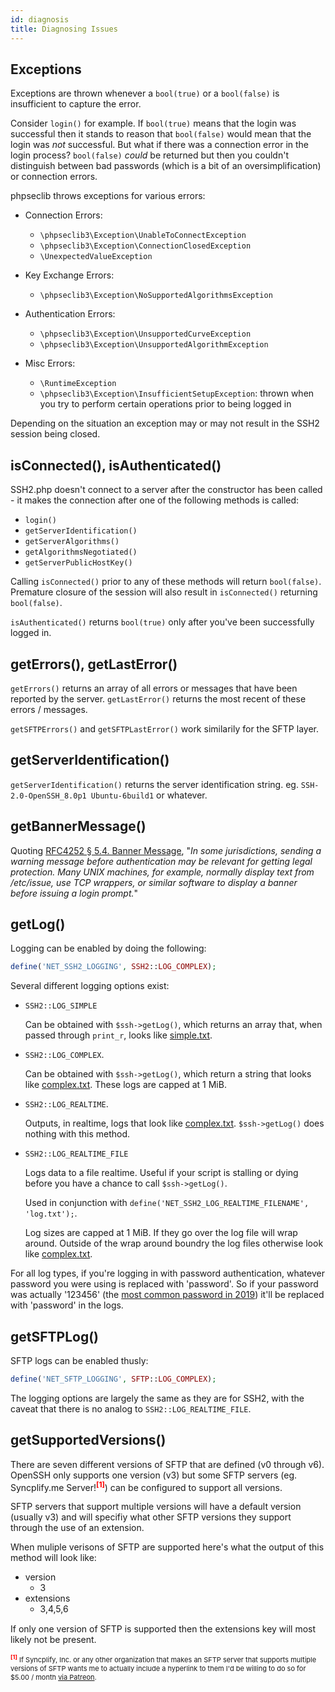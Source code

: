 ```yaml
---
id: diagnosis
title: Diagnosing Issues
---
```


<script src="//ajax.googleapis.com/ajax/libs/jquery/1.12.4/jquery.min.js"></script>
<script src="/js/jquery.treeview.js"></script>
<link rel="stylesheet" href="/css/jquery.treeview.css">
<script>
$(document).ready(function() {
  $('.printr').treeview({
     persist: "location",
     collapsed: true,
     unique: true
   });
})
</script>

## Exceptions

Exceptions are thrown whenever a `bool(true)` or a `bool(false)` is insufficient to capture the error.

Consider `login()` for example. If `bool(true)` means that the login was successful then it stands to reason that `bool(false)` would mean that the login was _not_ successful. But what if there was a connection error in the login process? `bool(false)` _could_ be returned but then you couldn't distinguish between bad passwords (which is a bit of an oversimplification) or connection errors.

phpseclib throws exceptions for various errors:

- Connection Errors:
  - `\phpseclib3\Exception\UnableToConnectException`
  - `\phpseclib3\Exception\ConnectionClosedException`
  - `\UnexpectedValueException`

- Key Exchange Errors:
  - `\phpseclib3\Exception\NoSupportedAlgorithmsException`

- Authentication Errors:
  - `\phpseclib3\Exception\UnsupportedCurveException`
  - `\phpseclib3\Exception\UnsupportedAlgorithmException`

- Misc Errors:
  - `\RuntimeException`
  - `\phpseclib3\Exception\InsufficientSetupException`: thrown when you try to perform certain operations prior to being logged in

Depending on the situation an exception may or may not result in the SSH2 session being closed.

## isConnected(), isAuthenticated()

SSH2.php doesn't connect to a server after the constructor has been called - it makes the connection after one of the following methods is called:

- `login()`
- `getServerIdentification()`
- `getServerAlgorithms()`
- `getAlgorithmsNegotiated()`
- `getServerPublicHostKey()`

Calling `isConnected()` prior to any of these methods will return `bool(false)`. Premature closure of the session will also result in `isConnected()` returning `bool(false)`.

`isAuthenticated()` returns `bool(true)` only after you've been successfully logged in.

## getErrors(), getLastError()

`getErrors()` returns an array of all errors or messages that have been reported by the server. `getLastError()` returns the most recent of these errors / messages.

`getSFTPErrors()` and `getSFTPLastError()` work similarily for the SFTP layer.

## getServerIdentification()

`getServerIdentification()` returns the server identification string. eg. `SSH-2.0-OpenSSH_8.0p1 Ubuntu-6build1` or whatever.

## getBannerMessage()

Quoting [RFC4252 § 5.4. Banner Message](https://tools.ietf.org/html/rfc4252#section-5.4), "_In some jurisdictions, sending a warning message before authentication may be relevant for getting legal protection.  Many UNIX machines, for example, normally display text from /etc/issue, use TCP wrappers, or similar software to display a banner before issuing a login prompt._"

## getLog()

Logging can be enabled by doing the following:

```php
define('NET_SSH2_LOGGING', SSH2::LOG_COMPLEX);
```

Several different logging options exist:

* `SSH2::LOG_SIMPLE`

   Can be obtained with `$ssh->getLog()`, which returns an array that, when passed through `print_r`, looks like [simple.txt](/logs/simple.txt).
* `SSH2::LOG_COMPLEX`.

   Can be obtained with `$ssh->getLog()`, which return a string that looks like [complex.txt](/logs/complex.txt). These logs are capped at 1 MiB.
* `SSH2::LOG_REALTIME`.

   Outputs, in realtime, logs that look like [complex.txt](/logs/complex.txt). `$ssh->getLog()` does nothing with this method.
* `SSH2::LOG_REALTIME_FILE`

   Logs data to a file realtime. Useful if your script is stalling or dying before you have a chance to call `$ssh->getLog()`.

   Used in conjunction with `define('NET_SSH2_LOG_REALTIME_FILENAME', 'log.txt');`.

   Log sizes are capped at 1 MiB. If they go over the log file will wrap around. Outside of the wrap around boundry the log files otherwise look like [complex.txt](/logs/complex.txt).

For all log types, if you're logging in with password authentication, whatever password you were using is replaced with 'password'. So if your password was actually '123456' (the [most common password in 2019](https://en.wikipedia.org/wiki/List_of_the_most_common_passwords)) it'll be replaced with 'password' in the logs.

## getSFTPLog()

SFTP logs can be enabled thusly:

```php
define('NET_SFTP_LOGGING', SFTP::LOG_COMPLEX);
```

The logging options are largely the same as they are for SSH2, with the caveat that there is no analog to `SSH2::LOG_REALTIME_FILE`.

## getSupportedVersions()

There are seven different versions of SFTP that are defined (v0 through v6). OpenSSH only supports one version (v3) but some SFTP servers (eg. Syncplify.me Server!<sup style="color: red"><strong>[1]</strong></sup>) can be configured to support all versions.

SFTP servers that support multiple versions will have a default version (usually v3) and will specifiy what other SFTP versions they support through the use of an extension.

When muliple verisons of SFTP are supported here's what the output of this method will look like:

<ul class="printr" style="margin-bottom: 15px"><li><span class="name">version</span><ul><li>3</li></ul></li><li><span class="name">extensions</span><ul><li>3,4,5,6</li></ul></li></ul>

If only one version of SFTP is supported then the extensions key will most likely not be present.

<div style="font-size: 11px">

<sup style="color: red"><strong>[1]</strong></sup> If Syncplify, Inc. or any other organization that makes an SFTP server that supports multiple versions of SFTP wants me to actually include a hyperlink to them I'd be willing to do so for $5.00 / month [via Patreon](https://www.patreon.com/phpseclib).
</div>